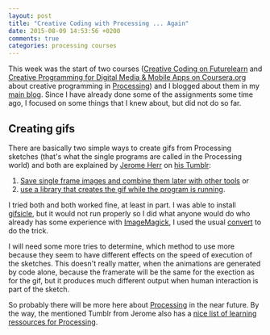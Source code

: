 ```yaml
---
layout: post
title: "Creative Coding with Processing ... Again"
date: 2015-08-09 14:53:56 +0200
comments: true
categories: processing courses
---
```


This week was the start of two courses ([Creative Coding on Futurelearn][1] and [Creative Programming for Digital Media & Mobile Apps on Coursera.org][2] about creative programming in [Processing][0]) and I blogged about them in my [main blog][5].
Since I have already done some of the assignments some time ago, I focused on some things that I knew about, but did not do so far.

## Creating gifs

There are basically two simple ways to create gifs from Processing sketches (that's what the single programs are called in the Processing world) and both are explained by [Jerome Herr][8] on [his Tumblr][9]:

1. [Save single frame images and combine them later with other tools][6] or
2. [use a library that creates the gif while the program is running][7].

I tried both and both worked fine, at least in part. I was able to install [gifsicle][10], but it would not run properly so I did what anyone would do who already has some experience with [ImageMagick][11], I used the usual [convert][12] to do the trick.

I will need some more tries to determine, which method to use more because they seem to have different effects on the speed of execution of the sketches. This doesn't really matter, when the animations are generated by code alone, because the framerate will be the same for the exection as for the gif, but it produces much different output when human interaction is part of the sketch.

So probably there will be more here about [Processing][0] in the near future. By the way, the mentioned Tumblr from Jerome also has a [nice list of learning ressources for Processing][3].

[0]: https://processing.org/
[1]: https://www.futurelearn.com/courses/creative-coding
[2]: https://www.coursera.org/course/digitalmedia
[3]: http://p5art.tumblr.com/tutorials
[4]: https://doxanthropos.wordpress.com/2015/08/03/code-and-art-two-courses-and-some-musings/
[5]: http://doxanthropos.github.io/blog/2014/06/13/blogging-about-processing/
[6]: http://p5art.tumblr.com/post/98291300538/turning-a-processing-sketch-into-an-animated-gif
[7]: http://p5art.tumblr.com/post/76979034572/exporting-sketches-as-animated-gifs-in-processing
[8]: http://www.jeromeherr.space/
[9]: http://p5art.tumblr.com/
[10]: http://www.lcdf.org/gifsicle/
[11]: http://www.imagemagick.org/index.php
[12]: https://www.tjhsst.edu/~dhyatt/supercomp/n401a.html
